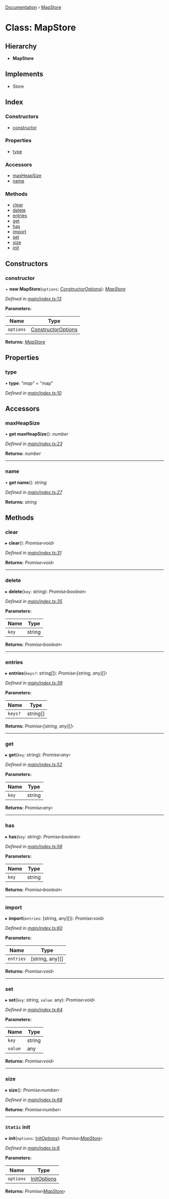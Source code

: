 [Documentation](../README.md) › [MapStore](mapstore.md)

# Class: MapStore

## Hierarchy

* **MapStore**

## Implements

* Store

## Index

### Constructors

* [constructor](mapstore.md#constructor)

### Properties

* [type](mapstore.md#type)

### Accessors

* [maxHeapSize](mapstore.md#maxheapsize)
* [name](mapstore.md#name)

### Methods

* [clear](mapstore.md#clear)
* [delete](mapstore.md#delete)
* [entries](mapstore.md#entries)
* [get](mapstore.md#get)
* [has](mapstore.md#has)
* [import](mapstore.md#import)
* [set](mapstore.md#set)
* [size](mapstore.md#size)
* [init](mapstore.md#static-init)

## Constructors

###  constructor

\+ **new MapStore**(`options`: [ConstructorOptions](../README.md#constructoroptions)): *[MapStore](mapstore.md)*

*Defined in [main/index.ts:13](https://github.com/badbatch/cachemap/blob/40e3bea/packages/map/src/main/index.ts#L13)*

**Parameters:**

Name | Type |
------ | ------ |
`options` | [ConstructorOptions](../README.md#constructoroptions) |

**Returns:** *[MapStore](mapstore.md)*

## Properties

###  type

• **type**: *"map"* = "map"

*Defined in [main/index.ts:10](https://github.com/badbatch/cachemap/blob/40e3bea/packages/map/src/main/index.ts#L10)*

## Accessors

###  maxHeapSize

• **get maxHeapSize**(): *number*

*Defined in [main/index.ts:23](https://github.com/badbatch/cachemap/blob/40e3bea/packages/map/src/main/index.ts#L23)*

**Returns:** *number*

___

###  name

• **get name**(): *string*

*Defined in [main/index.ts:27](https://github.com/badbatch/cachemap/blob/40e3bea/packages/map/src/main/index.ts#L27)*

**Returns:** *string*

## Methods

###  clear

▸ **clear**(): *Promise‹void›*

*Defined in [main/index.ts:31](https://github.com/badbatch/cachemap/blob/40e3bea/packages/map/src/main/index.ts#L31)*

**Returns:** *Promise‹void›*

___

###  delete

▸ **delete**(`key`: string): *Promise‹boolean›*

*Defined in [main/index.ts:35](https://github.com/badbatch/cachemap/blob/40e3bea/packages/map/src/main/index.ts#L35)*

**Parameters:**

Name | Type |
------ | ------ |
`key` | string |

**Returns:** *Promise‹boolean›*

___

###  entries

▸ **entries**(`keys?`: string[]): *Promise‹[string, any][]›*

*Defined in [main/index.ts:39](https://github.com/badbatch/cachemap/blob/40e3bea/packages/map/src/main/index.ts#L39)*

**Parameters:**

Name | Type |
------ | ------ |
`keys?` | string[] |

**Returns:** *Promise‹[string, any][]›*

___

###  get

▸ **get**(`key`: string): *Promise‹any›*

*Defined in [main/index.ts:52](https://github.com/badbatch/cachemap/blob/40e3bea/packages/map/src/main/index.ts#L52)*

**Parameters:**

Name | Type |
------ | ------ |
`key` | string |

**Returns:** *Promise‹any›*

___

###  has

▸ **has**(`key`: string): *Promise‹boolean›*

*Defined in [main/index.ts:56](https://github.com/badbatch/cachemap/blob/40e3bea/packages/map/src/main/index.ts#L56)*

**Parameters:**

Name | Type |
------ | ------ |
`key` | string |

**Returns:** *Promise‹boolean›*

___

###  import

▸ **import**(`entries`: [string, any][]): *Promise‹void›*

*Defined in [main/index.ts:60](https://github.com/badbatch/cachemap/blob/40e3bea/packages/map/src/main/index.ts#L60)*

**Parameters:**

Name | Type |
------ | ------ |
`entries` | [string, any][] |

**Returns:** *Promise‹void›*

___

###  set

▸ **set**(`key`: string, `value`: any): *Promise‹void›*

*Defined in [main/index.ts:64](https://github.com/badbatch/cachemap/blob/40e3bea/packages/map/src/main/index.ts#L64)*

**Parameters:**

Name | Type |
------ | ------ |
`key` | string |
`value` | any |

**Returns:** *Promise‹void›*

___

###  size

▸ **size**(): *Promise‹number›*

*Defined in [main/index.ts:68](https://github.com/badbatch/cachemap/blob/40e3bea/packages/map/src/main/index.ts#L68)*

**Returns:** *Promise‹number›*

___

### `Static` init

▸ **init**(`options`: [InitOptions](../interfaces/initoptions.md)): *Promise‹[MapStore](mapstore.md)›*

*Defined in [main/index.ts:6](https://github.com/badbatch/cachemap/blob/40e3bea/packages/map/src/main/index.ts#L6)*

**Parameters:**

Name | Type |
------ | ------ |
`options` | [InitOptions](../interfaces/initoptions.md) |

**Returns:** *Promise‹[MapStore](mapstore.md)›*
